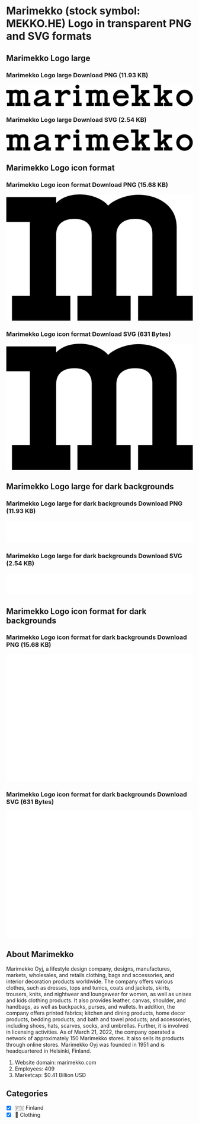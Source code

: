 # Marimekko (stock symbol: MEKKO.HE) Logo in transparent PNG and SVG formats

## Marimekko Logo large

### Marimekko Logo large Download PNG (11.93 KB)

![Marimekko Logo large Download PNG (11.93 KB)](/img/orig/MEKKO.HE_BIG-847dd920.png)

### Marimekko Logo large Download SVG (2.54 KB)

![Marimekko Logo large Download SVG (2.54 KB)](/img/orig/MEKKO.HE_BIG-4a8d6b2f.svg)

## Marimekko Logo icon format

### Marimekko Logo icon format Download PNG (15.68 KB)

![Marimekko Logo icon format Download PNG (15.68 KB)](/img/orig/MEKKO.HE-6e9713b0.png)

### Marimekko Logo icon format Download SVG (631 Bytes)

![Marimekko Logo icon format Download SVG (631 Bytes)](/img/orig/MEKKO.HE-bef6ca2a.svg)

## Marimekko Logo large for dark backgrounds

### Marimekko Logo large for dark backgrounds Download PNG (11.93 KB)

![Marimekko Logo large for dark backgrounds Download PNG (11.93 KB)](/img/orig/MEKKO.HE_BIG.D-15785974.png)

### Marimekko Logo large for dark backgrounds Download SVG (2.54 KB)

![Marimekko Logo large for dark backgrounds Download SVG (2.54 KB)](/img/orig/MEKKO.HE_BIG.D-2271a118.svg)

## Marimekko Logo icon format for dark backgrounds

### Marimekko Logo icon format for dark backgrounds Download PNG (15.68 KB)

![Marimekko Logo icon format for dark backgrounds Download PNG (15.68 KB)](/img/orig/MEKKO.HE.D-451c1ee7.png)

### Marimekko Logo icon format for dark backgrounds Download SVG (631 Bytes)

![Marimekko Logo icon format for dark backgrounds Download SVG (631 Bytes)](/img/orig/MEKKO.HE.D-dffe8918.svg)

## About Marimekko

Marimekko Oyj, a lifestyle design company, designs, manufactures, markets, wholesales, and retails clothing, bags and accessories, and interior decoration products worldwide. The company offers various clothes, such as dresses, tops and tunics, coats and jackets, skirts, trousers, knits, and nightwear and loungewear for women, as well as unisex and kids clothing products. It also provides leather, canvas, shoulder, and handbags, as well as backpacks, purses, and wallets. In addition, the company offers printed fabrics; kitchen and dining products, home decor products, bedding products, and bath and towel products; and accessories, including shoes, hats, scarves, socks, and umbrellas. Further, it is involved in licensing activities. As of March 21, 2022, the company operated a network of approximately 150 Marimekko stores. It also sells its products through online stores. Marimekko Oyj was founded in 1951 and is headquartered in Helsinki, Finland.

1. Website domain: marimekko.com
2. Employees: 409
3. Marketcap: $0.41 Billion USD


## Categories
- [x] 🇫🇮 Finland
- [x] 👚 Clothing
